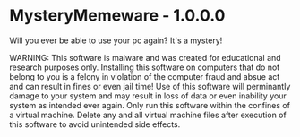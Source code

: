 # MysteryMemeware - 1.0.0.0
Will you ever be able to use your pc again? It's a mystery!

WARNING: This software is malware and was created for educational and research purposes only. Installing this software on computers that do not belong to you is a felony in violation of the computer fraud and absue act and can result in fines or even jail time! Use of this software will perminantly damage to your system and may result in loss of data or even inability your system as intended ever again. Only run this software within the confines of a virtual machine. Delete any and all virtual machine files after execution of this software to avoid unintended side effects.
